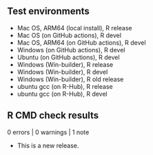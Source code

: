 ## Test environments

-   Mac OS, ARM64 (local install), R release
-   Mac OS (on GitHub actions), R devel
-   Mac OS, ARM64 (on GitHub actions), R devel
-   Windows (on GitHub actions), R devel
-   Ubuntu (on GitHub actions), R devel
-   Windows (Win-builder), R release
-   Windows (Win-builder), R devel
-   Windows (Win-builder), R old release
-   ubuntu gcc (on R-Hub), R release
-   ubuntu gcc (on R-Hub), R devel

## R CMD check results

0 errors \| 0 warnings \| 1 note

-   This is a new release.
